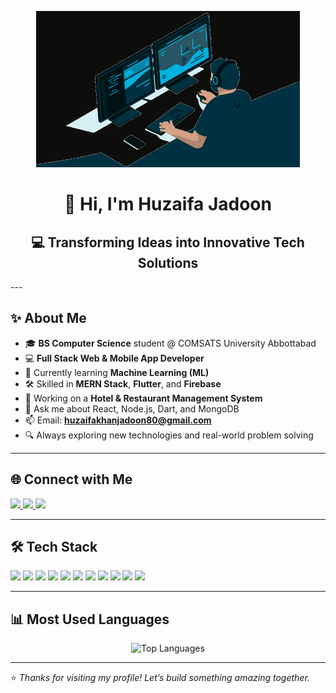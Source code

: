 <p align="center">
  <img src="https://raw.githubusercontent.com/Potential17/Potential17/master/user%20(2).gif" height="250" alt="Welcome Banner" />
</p>
<h1 align="center">👋 Hi, I'm Huzaifa Jadoon</h1>
<h2 align="center">💻 Transforming Ideas into Innovative Tech Solutions</h2>
---

## ✨ About Me

- 🎓 **BS Computer Science** student @ COMSATS University Abbottabad  
- 💻 **Full Stack Web & Mobile App Developer**  
- 🤖 Currently learning **Machine Learning (ML)**  
- 🛠️ Skilled in **MERN Stack**, **Flutter**, and **Firebase**  
- 📲 Working on a **Hotel & Restaurant Management System**  
- 💬 Ask me about React, Node.js, Dart, and MongoDB  
- 📫 Email: **huzaifakhanjadoon80@gmail.com**  
- 🔍 Always exploring new technologies and real-world problem solving

---

## 🌐 Connect with Me

<p align="left">
  <a href="https://linkedin.com/in/hkjadoon" target="_blank">
    <img src="https://img.shields.io/badge/LinkedIn-blue?style=for-the-badge&logo=linkedin" />
  </a>
  <a href="mailto:huzaifakhanjadoon80@gmail.com">
    <img src="https://img.shields.io/badge/Gmail-red?style=for-the-badge&logo=gmail&logoColor=white" />
  </a>
  <a href="https://github.com/huzaifajadoon700" target="_blank">
    <img src="https://img.shields.io/badge/GitHub-000?style=for-the-badge&logo=github" />
  </a>
</p>

---

## 🛠️ Tech Stack

<p align="left">
  <img src="https://cdn.jsdelivr.net/gh/devicons/devicon/icons/html5/html5-original.svg" width="40" />
  <img src="https://cdn.jsdelivr.net/gh/devicons/devicon/icons/css3/css3-original.svg" width="40" />
  <img src="https://cdn.jsdelivr.net/gh/devicons/devicon/icons/javascript/javascript-original.svg" width="40" />
  <img src="https://cdn.jsdelivr.net/gh/devicons/devicon/icons/react/react-original.svg" width="40" />
  <img src="https://cdn.jsdelivr.net/gh/devicons/devicon/icons/nodejs/nodejs-original.svg" width="40" />
  <img src="https://cdn.jsdelivr.net/gh/devicons/devicon/icons/express/express-original.svg" width="40" />
  <img src="https://cdn.jsdelivr.net/gh/devicons/devicon/icons/mongodb/mongodb-original.svg" width="40" />
  <img src="https://cdn.jsdelivr.net/gh/devicons/devicon/icons/flutter/flutter-original.svg" width="40" />
  <img src="https://cdn.jsdelivr.net/gh/devicons/devicon/icons/dart/dart-original.svg" width="40" />
  <img src="https://cdn.jsdelivr.net/gh/devicons/devicon/icons/python/python-original.svg" width="40" />
  <img src="https://cdn.jsdelivr.net/gh/devicons/devicon/icons/cplusplus/cplusplus-original.svg" width="40" />
</p>

---

## 📊 Most Used Languages

<p align="center">
  <img src="https://github-readme-stats.vercel.app/api/top-langs/?username=huzaifajadoon700&layout=compact&theme=github_dark&hide_border=true" alt="Top Languages" />
</p>

---

⭐️ *Thanks for visiting my profile! Let’s build something amazing together.*
